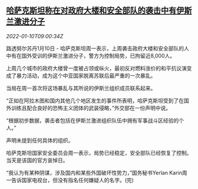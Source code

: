 <!--1641807062000-->
[哈萨克斯坦称在对政府大楼和安全部队的袭击中有伊斯兰激进分子](https://cn.reuters.com/article/kazakhstan-riot-islamist-0110-idCNKBS2JK0IS)
------

<div><i>2022-01-10T09:00:34Z</i></div><p>路透努尔苏丹1月10日 - 哈萨克斯坦周一表示，上周袭击政府大楼和安全部队的人中有在国外受训的伊斯兰激进分子，警方为控制局势，已拘留近8,000人。</p><p>上周几个城市的政府大楼曾一度被占领或纵火，最初反对燃料涨价的和平抗议演变成了暴力活动，成为这个中亚国家脱离苏联后最严重的一次暴乱。</p><p>当局在周一首次将这场暴乱与其所说的伊斯兰组织成员联系起来。</p><p>“正如在阿拉木图和国内其他几个地区发生的事件所表明，哈萨克斯坦受到了在国外训练且配合良好的恐怖主义团体的武装侵略，”外交部在一份声明中说。</p><p>“根据初步数据，袭击者包括在伊斯兰激进组织队伍中拥有军事战斗区经验的个人。”</p><p>声明未提到任何具体的组织。</p><p>哈萨克斯坦国家安全委员会周一表示，局势已经稳定，安全部队已经恢复了控制。当天是该国的官方哀悼日。</p><p>“我认为有某种阴谋，涉及国内和某些外国破坏性势力，”国务秘书Yerlan Karin周一告诉国家电视台，但没有指名任何嫌疑人的名字。(完)</p>
